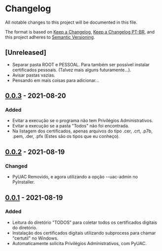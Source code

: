 # Changelog
All notable changes to this project will be documented in this file.

The format is based on [Keep a Changelog](https://keepachangelog.com/en/1.0.0/), [Keep a Changelog PT-BR](https://keepachangelog.com/pt-BR/1.0.0/),
and this project adheres to [Semantic Versioning](https://semver.org/spec/v2.0.0.html).


## [Unreleased]
- Separar pasta ROOT e PESSOAL. Para também ser possível instalar certificados pessoais. (Talvez mais alguns futuramente...).
- Avisar pastas vazias.
- Pensando em mais coisas para adicionar...

## [0.0.3] - 2021-08-20
### Added
- Evitar a execução se o programa não tem Privilégios Administrativos.
- Evitar a execução se a pasta "Todos" não foi encontrada.
- Na listagem dos certificados, apenas arquivos do tipo .cer, .crt, .p7b, .pem, .der, .pfx (Estes são os tipos que eu conheço).

## [0.0.2] - 2021-08-19
### Changed
- PyUAC Removido, e agora utilizando a opção --uac-admin no PyInstaller.


## [0.0.1] - 2021-08-19
### Added
- Leitura do diretório "TODOS" para coletar todos os certificados digitais do diretório.
- Instalação dos certificados digitais utilizando subprocess para chamar "certutil" no Windows.
- Automaticamente solicita Privilégios Administrativos, com PyUAC.

[0.0.3]: https://github.com/MrMineToons/Auto-Certificate-Installer-py/releases/tag/0.0.3
[0.0.2]: https://github.com/MrMineToons/Auto-Certificate-Installer-py/releases/tag/0.0.2
[0.0.1]: unreleased
